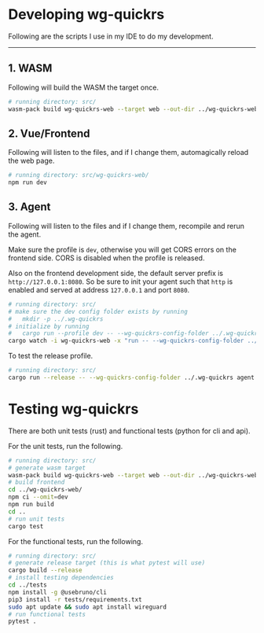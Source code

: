 # Developing wg-quickrs

Following are the scripts I use in my IDE to do my development.

---

## 1. WASM

Following will build the WASM the target once.

```sh
# running directory: src/
wasm-pack build wg-quickrs-web --target web --out-dir ../wg-quickrs-web/pkg -- --features wasm
```

## 2. Vue/Frontend

Following will listen to the files, and if I change them, automagically reload the web page.

```sh
# running directory: src/wg-quickrs-web/
npm run dev
```

## 3. Agent

Following will listen to the files and if I change them, recompile and rerun the agent.

Make sure the profile is `dev`, otherwise you will get CORS errors on the frontend side.
CORS is disabled when the profile is released.

Also on the frontend development side, the default server prefix is `http://127.0.0.1:8080`.
So be sure to init your agent such that `http` is enabled and served at address `127.0.0.1` and port `8080`.

```sh
# running directory: src/
# make sure the dev config folder exists by running
#   mkdir -p ../.wg-quickrs
# initialize by running
#   cargo run --profile dev -- --wg-quickrs-config-folder ../.wg-quickrs init
cargo watch -i wg-quickrs-web -x "run -- --wg-quickrs-config-folder ../.wg-quickrs agent run"
```

To test the release profile.

```sh
# running directory: src/
cargo run --release -- --wg-quickrs-config-folder ../.wg-quickrs agent run
```

# Testing wg-quickrs

There are both unit tests (rust) and functional tests (python for cli and api).

For the unit tests, run the following.

```sh
# running directory: src/
# generate wasm target
wasm-pack build wg-quickrs-web --target web --out-dir ../wg-quickrs-web/pkg -- --features wasm
# build frontend
cd ../wg-quickrs-web/
npm ci --omit=dev
npm run build
cd ..
# run unit tests
cargo test
```

For the functional tests, run the following.

```sh
# running directory: src/
# generate release target (this is what pytest will use)
cargo build --release
# install testing dependencies
cd ../tests
npm install -g @usebruno/cli
pip3 install -r tests/requirements.txt
sudo apt update && sudo apt install wireguard
# run functional tests
pytest .
```

